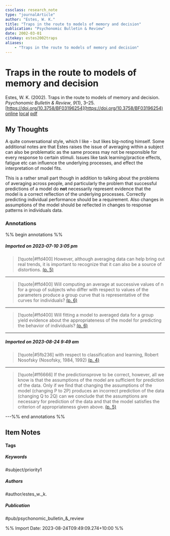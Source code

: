 ```yaml
---
cssclass: research_note
type: "journalArticle"
author: "Estes, W. K."
title: "Traps in the route to models of memory and decision"
publication: "Psychonomic Bulletin & Review"
date: 2002-03-01
citekey: estes2002traps
aliases: 
    - "Traps in the route to models of memory and decision"
---
```


# Traps in the route to models of memory and decision

Estes, W. K. (2002). Traps in the route to models of memory and decision. _Psychonomic Bulletin & Review_, _9_(1), 3–25. [https://doi.org/10.3758/BF03196254](https://doi.org/10.3758/BF03196254)
[online](http://zotero.org/users/local/kZl3QdXV/items/9P79EM86) [local](zotero://select/library/items/9P79EM86) [pdf](file:///home/gjc216/Zotero/storage/XYCP6BSA/Estes%20-%202002%20-%20Traps%20in%20the%20route%20to%20models%20of%20memory%20and%20decisio.pdf)
 


## My Thoughts

A quite conversational style, which I like - but likes big-noting himself. Some additional notes are that Estes raises the issue of averaging within a subject can also be problematic as the same process may not be responsible for every response to certain stimuli. Issues like task learning/practice effects, fatigue etc can influence the underlying processes, and effect the interpretation of model fits.

This is a rather small part though in addition to talking about the problems of averaging across people, and particularly the problem that successful predictions of a model do **not** necessarily represent evidence that the model is a correct reflection of the underlying processes. Correctly predicting individual performance should be a requirement. Also changes in assumptions of the model should be reflected in changes to response patterns in individuals data.
 
### Annotations

%% begin annotations %%
##### Imported on 2023-07-10 3:05 pm
>[!quote|#ffd400]
>However, although averaging data can help bring out real trends, it is important to recognize that it can also be a source of distortions. [(p. 5)](zotero://open-pdf/library/items/XYCP6BSA?page=5&annotation=V3CMN2SG)

---
>[!quote|#ffd400]
>Will computing an average at successive values of n for a group of subjects who differ with respect to values of the parameters produce a group curve that is representative of the curves for individuals? [(p. 6)](zotero://open-pdf/library/items/XYCP6BSA?page=6&annotation=URGD6VQE)

---
>[!quote|#ffd400]
>Will fitting a model to averaged data for a group yield evidence about the appropriateness of the model for predicting the behavior of individuals? [(p. 6)](zotero://open-pdf/library/items/XYCP6BSA?page=6&annotation=2HIGMZUN)

---
##### Imported on 2023-08-24 9:49 am
>[!quote|#5fb236]
>with respect to classification and learning, Robert Nosofsky (Nosofsky, 1984, 1992) [(p. 4)](zotero://open-pdf/library/items/XYCP6BSA?page=4&annotation=8EXWFBV5)

---
>[!quote|#ff6666]
>If the predictionsprove to be correct, however, all we know is that the assumptions of the model are sufficient for prediction of the data. Only if we find that changing the assumptions of the model (changing P to 2P) produces an incorrect prediction of the data (changing Q to 2Q) can we conclude that the assumptions are necessary for prediction of the data and that the model satisfies the criterion of appropriateness given above. [(p. 5)](zotero://open-pdf/library/items/XYCP6BSA?page=5&annotation=FC8TW9KW)

---%% end annotations %%

## Item Notes

#### Tags

##### Keywords

#subject/priority1

##### Authors

#author/estes_w._k.

##### Publication

#pub/psychonomic_bulletin_&_review


%% Import Date: 2023-08-24T09:49:09.274+10:00 %%
